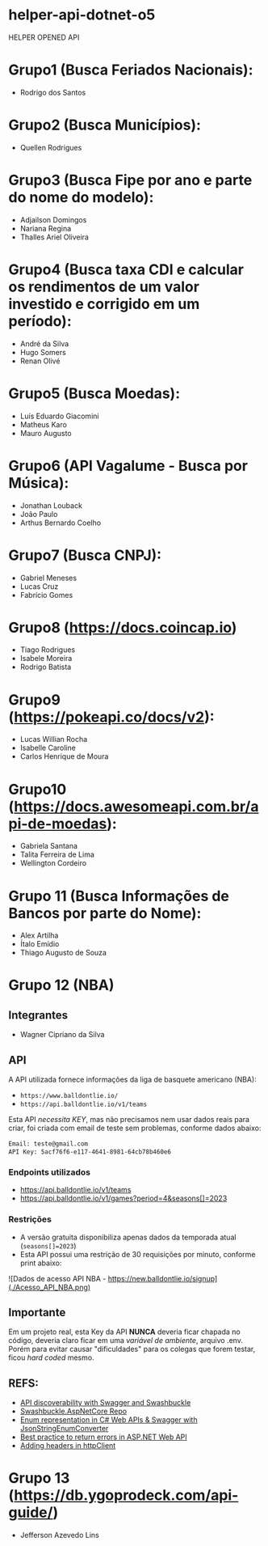 # helper-api-dotnet-o5

HELPER OPENED API

# Grupo1 (Busca Feriados Nacionais):

- Rodrigo dos Santos

# Grupo2 (Busca Municípios):

- Quellen Rodrigues

# Grupo3 (Busca Fipe por ano e parte do nome do modelo):

- Adjailson Domingos
- Nariana Regina
- Thalles Ariel Oliveira

# Grupo4 (Busca taxa CDI e calcular os rendimentos de um valor investido e corrigido em um período):

- André da Silva
- Hugo Somers
- Renan Olivé

# Grupo5 (Busca Moedas):

- Luís Eduardo Giacomini
- Matheus Karo
- Mauro Augusto

# Grupo6 (API Vagalume - Busca por Música):

- Jonathan Louback
- João Paulo
- Arthus Bernardo Coelho

# Grupo7 (Busca CNPJ):

- Gabriel Meneses
- Lucas Cruz
- Fabrício Gomes

# Grupo8 (https://docs.coincap.io)

- Tiago Rodrigues
- Isabele Moreira
- Rodrigo Batista

# Grupo9 (https://pokeapi.co/docs/v2):

- Lucas Willian Rocha
- Isabelle Caroline
- Carlos Henrique de Moura

# Grupo10 (https://docs.awesomeapi.com.br/api-de-moedas):

- Gabriela Santana
- Talita Ferreira de Lima
- Wellington Cordeiro

# Grupo 11 (Busca Informações de Bancos por parte do Nome):

- Alex Artilha
- Ítalo Emídio
- Thiago Augusto de Souza

# Grupo 12 (NBA)

## Integrantes

- Wagner Cipriano da Silva

## API

A API utilizada fornece informações da liga de basquete americano (NBA):

- `https://www.balldontlie.io/`
- `https://api.balldontlie.io/v1/teams`

Esta API _necessita KEY_, mas não precisamos nem usar dados reais para criar, foi criada com email de teste sem problemas, conforme dados abaixo:

```
Email: teste@gmail.com
API Key: 5acf76f6-e117-4641-8981-64cb78b460e6
```

### Endpoints utilizados

- https://api.balldontlie.io/v1/teams
- https://api.balldontlie.io/v1/games?period=4&seasons[]=2023

### Restrições

- A versão gratuita disponibiliza apenas dados da temporada atual (`seasons[]=2023`)
- Esta API possui uma restrição de 30 requisições por minuto, conforme print abaixo:

![Dados de acesso API NBA - https://new.balldontlie.io/signup](./Acesso_API_NBA.png)

## Importante

Em um projeto real, esta Key da API **NUNCA** deveria ficar chapada no código, deveria claro ficar em uma _variável de ambiente_, arquivo .env.
Porém para evitar causar "dificuldades" para os colegas que forem testar, ficou _hard coded_ mesmo.

## REFS:

- [API discoverability with Swagger and Swashbuckle](https://learn.microsoft.com/en-us/samples/dotnet/aspnetcore.docs/getstarted-swashbuckle-aspnetcore/?tabs=visual-studio-code)
- [Swashbuckle.AspNetCore Repo](https://github.com/domaindrivendev/Swashbuckle.AspNetCore#swashbuckleaspnetcoreannotations)
- [Enum representation in C# Web APIs & Swagger with JsonStringEnumConverter](https://www.linkedin.com/pulse/simplifying-enum-representation-c-web-apis-swagger-agrawal/)
- [Best practice to return errors in ASP.NET Web API](https://stackoverflow.com/questions/10732644/best-practice-to-return-errors-in-asp-net-web-api)
- [Adding headers in httpClient](https://stackoverflow.com/a/38077835/1809554)

# Grupo 13 (https://db.ygoprodeck.com/api-guide/)

- Jefferson Azevedo Lins
